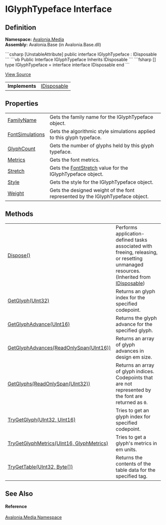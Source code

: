 # IGlyphTypeface Interface




## Definition
**Namespace:** <a href="N_Avalonia_Media">Avalonia.Media</a>  
**Assembly:** Avalonia.Base (in Avalonia.Base.dll)

<Tabs groupId="api-code-preview">
<TabItem value="csharp" label="C#">
```csharp
[UnstableAttribute]
public interface IGlyphTypeface : IDisposable
```
</TabItem>
<TabItem value="vb" label="VB">
```vb
<UnstableAttribute>
Public Interface IGlyphTypeface
	Inherits IDisposable
```
</TabItem>
<TabItem value="fsharp" label="F#">
```fsharp
[<UnstableAttribute>]
type IGlyphTypeface = 
    interface
        interface IDisposable
    end
```
</TabItem>
</Tabs>



<a href="https://github.com/AvaloniaUI/Avalonia/tree/master/src/Avalonia.Base/Media/IGlyphTypeface.cs" title="View the source code">View Source</a>

<table>
<tr><td><strong>Implements</strong></td><td><a href="https://learn.microsoft.com/dotnet/api/system.idisposable" target="_blank" rel="noopener noreferrer">IDisposable</a></td></tr>
</table>



## Properties
<table>
<tr>
<td><a href="P_Avalonia_Media_IGlyphTypeface_FamilyName">FamilyName</a></td>
<td>Gets the family name for the IGlyphTypeface object.</td>
</tr>
<tr>
<td><a href="P_Avalonia_Media_IGlyphTypeface_FontSimulations">FontSimulations</a></td>
<td>Gets the algorithmic style simulations applied to this glyph typeface.</td>
</tr>
<tr>
<td><a href="P_Avalonia_Media_IGlyphTypeface_GlyphCount">GlyphCount</a></td>
<td>Gets the number of glyphs held by this glyph typeface.</td>
</tr>
<tr>
<td><a href="P_Avalonia_Media_IGlyphTypeface_Metrics">Metrics</a></td>
<td>Gets the font metrics.</td>
</tr>
<tr>
<td><a href="P_Avalonia_Media_IGlyphTypeface_Stretch">Stretch</a></td>
<td>Gets the <a href="T_Avalonia_Media_FontStretch">FontStretch</a> value for the IGlyphTypeface object.</td>
</tr>
<tr>
<td><a href="P_Avalonia_Media_IGlyphTypeface_Style">Style</a></td>
<td>Gets the style for the IGlyphTypeface object.</td>
</tr>
<tr>
<td><a href="P_Avalonia_Media_IGlyphTypeface_Weight">Weight</a></td>
<td>Gets the designed weight of the font represented by the IGlyphTypeface object.</td>
</tr>
</table>

## Methods
<table>
<tr>
<td><a href="https://learn.microsoft.com/dotnet/api/system.idisposable.dispose" target="_blank" rel="noopener noreferrer">Dispose()</a></td>
<td>Performs application-defined tasks associated with freeing, releasing, or resetting unmanaged resources.<br />(Inherited from <a href="https://learn.microsoft.com/dotnet/api/system.idisposable" target="_blank" rel="noopener noreferrer">IDisposable</a>)</td>
</tr>
<tr>
<td><a href="M_Avalonia_Media_IGlyphTypeface_GetGlyph">GetGlyph(UInt32)</a></td>
<td>Returns an glyph index for the specified codepoint.</td>
</tr>
<tr>
<td><a href="M_Avalonia_Media_IGlyphTypeface_GetGlyphAdvance">GetGlyphAdvance(UInt16)</a></td>
<td>Returns the glyph advance for the specified glyph.</td>
</tr>
<tr>
<td><a href="M_Avalonia_Media_IGlyphTypeface_GetGlyphAdvances">GetGlyphAdvances(ReadOnlySpan(UInt16))</a></td>
<td>Returns an array of glyph advances in design em size.</td>
</tr>
<tr>
<td><a href="M_Avalonia_Media_IGlyphTypeface_GetGlyphs">GetGlyphs(ReadOnlySpan(UInt32))</a></td>
<td>Returns an array of glyph indices. Codepoints that are not represented by the font are returned as <code language="cs">0</code>.</td>
</tr>
<tr>
<td><a href="M_Avalonia_Media_IGlyphTypeface_TryGetGlyph">TryGetGlyph(UInt32, UInt16)</a></td>
<td>Tries to get an glyph index for specified codepoint.</td>
</tr>
<tr>
<td><a href="M_Avalonia_Media_IGlyphTypeface_TryGetGlyphMetrics">TryGetGlyphMetrics(UInt16, GlyphMetrics)</a></td>
<td>Tries to get a glyph's metrics in em units.</td>
</tr>
<tr>
<td><a href="M_Avalonia_Media_IGlyphTypeface_TryGetTable">TryGetTable(UInt32, Byte[])</a></td>
<td>Returns the contents of the table data for the specified tag.</td>
</tr>
</table>

## See Also


#### Reference
<a href="N_Avalonia_Media">Avalonia.Media Namespace</a>  

